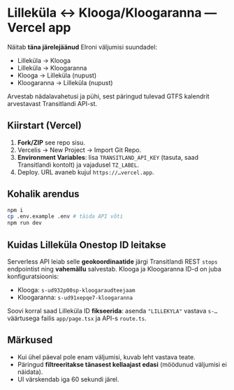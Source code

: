 
# Lilleküla ↔ Klooga/Kloogaranna — Vercel app

Näitab **täna järelejäänud** Elroni väljumisi suundadel:
- Lilleküla → Klooga
- Lilleküla → Kloogaranna
- Klooga → Lilleküla (nupust)
- Kloogaranna → Lilleküla (nupust)

Arvestab nädalavahetusi ja pühi, sest päringud tulevad GTFS kalendrit arvestavast Transitlandi API-st.

## Kiirstart (Vercel)
1. **Fork/ZIP** see repo sisu.
2. Vercelis → New Project → Import Git Repo.
3. **Environment Variables**: lisa `TRANSITLAND_API_KEY` (tasuta, saad Transitlandi kontolt) ja vajadusel `TZ_LABEL`.
4. Deploy. URL avaneb kujul `https://…vercel.app`.

## Kohalik arendus
```sh
npm i
cp .env.example .env # täida API võti
npm run dev
```

## Kuidas Lilleküla Onestop ID leitakse
Serverless API leiab selle **geokoordinaatide** järgi Transitlandi REST `stops` endpointist ning **vahemällu** salvestab. Klooga ja Kloogaranna ID-d on juba konfiguratsioonis:
- Klooga: `s-ud932p00sp-kloogaraudteejaam`
- Kloogaranna: `s-ud91xepqe7-kloogaranna`

Soovi korral saad Lilleküla ID **fikseerida**: asenda `"LILLEKYLA"` vastava `s-…` väärtusega failis `app/page.tsx` ja API-s `route.ts`.

## Märkused
- Kui ühel päeval pole enam väljumisi, kuvab leht vastava teate.
- Päringud **filtreeritakse tänasest kellaajast edasi** (möödunud väljumisi ei näidata).
- UI värskendab iga 60 sekundi järel.
